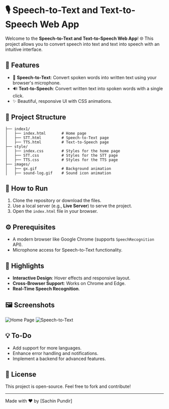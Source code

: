 
# 🎙️ Speech-to-Text and Text-to-Speech Web App

Welcome to the **Speech-to-Text and Text-to-Speech Web App**! 🌐 This project allows you to convert speech into text and text into speech with an intuitive interface.

## 📝 Features
- 🎤 **Speech-to-Text**: Convert spoken words into written text using your browser's microphone.
- 🔊 **Text-to-Speech**: Convert written text into spoken words with a single click.
- ✨ Beautiful, responsive UI with CSS animations.

## 📂 Project Structure
```plaintext
├── index1/
│   ├── index.html       # Home page
│   ├── STT.html         # Speech-to-Text page
│   ├── TTS.html         # Text-to-Speech page
├── style/
│   ├── index.css        # Styles for the home page
│   ├── STT.css          # Styles for the STT page
│   ├── TTS.css          # Styles for the TTS page
├── images/
│   ├── gx.gif           # Background animation
│   ├── sound-log.gif    # Sound icon animation
```

## 🚀 How to Run
1. Clone the repository or download the files.
2. Use a local server (e.g., **Live Server**) to serve the project.
3. Open the `index.html` file in your browser.

## ⚙️ Prerequisites
- A modern browser like Google Chrome (supports `SpeechRecognition` API).
- Microphone access for Speech-to-Text functionality.

## 🌟 Highlights
- **Interactive Design**: Hover effects and responsive layout.
- **Cross-Browser Support**: Works on Chrome and Edge.
- **Real-Time Speech Recognition**.

## 🖼️ Screenshots
![Home Page](./images/home_screenshot.png)
![Speech-to-Text](./images/stt_screenshot.png)

## 💡 To-Do
- Add support for more languages.
- Enhance error handling and notifications.
- Implement a backend for advanced features.

## 📜 License
This project is open-source. Feel free to fork and contribute!

---

Made with ❤️ by [Sachin Pundir]
